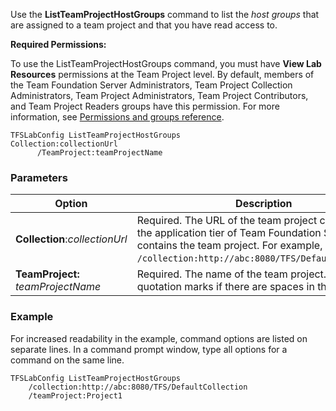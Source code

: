 
Use the **ListTeamProjectHostGroups** command to list the *host groups* that are assigned to a team project
and that you have read access to.

**Required Permissions:**

To use the ListTeamProjectHostGroups command, you must have **View Lab
Resources** permissions at the Team Project level. By default, members
of the Team Foundation Server Administrators, Team Project Collection
Administrators, Team Project Administrators, Team Project Contributors,
and Team Project Readers groups have this permission. For more
information, see [Permissions and groups reference](/vsts/security/permissions).


    TFSLabConfig ListTeamProjectHostGroups
    Collection:collectionUrl
          /TeamProject:teamProjectName

### Parameters


| Option | Description |
| --- | --- |
| **Collection**:*collectionUrl* | Required. The URL of the team project collection on the application tier of Team Foundation Server that contains the team project. For example, ```/collection:http://abc:8080/TFS/DefaultCollection```.  |
| **TeamProject:**  *teamProjectName* | Required. The name of the team project. Use quotation marks if there are spaces in the name. |

### Example

For increased readability in the example, command options are listed on
separate lines. In a command prompt window, type all options for a
command on the same line.

    TFSLabConfig ListTeamProjectHostGroups
        /collection:http://abc:8080/TFS/DefaultCollection
        /teamProject:Project1
